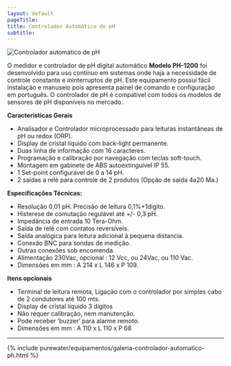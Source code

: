 ```yaml
---
layout: default
pageTitle: 
title: Controlador Automático de pH 
subtitle: 
---
```


<img class="img-responsive pull-right" style="max-width: 70%;" src="../../website/images/controlador-automatico-ph-purewater.jpg" alt="Controlador automático de pH">


O medidor e controlador de pH digital automático <strong>Modelo PH-1200</strong> foi desenvolvido para uso contínuo em sistemas onde haja a necessidade de controle constante e ininterruptos de pH.
Este equipamento possuí fácil instalação e manuseio pois apresenta painel de comando e configuração em português.
O controlador de pH é compatível com todos os modelos de sensores de pH disponíveis no mercado.

<strong> Características Gerais</strong>

- Analisador e Controlador microprocessado para leituras instantâneas de pH ou redox (ORP).
- Display de cristal líquido com back-light permanente.
- Duas linha de informação com 16 caracteres.
- Programação e calibração por navegação com teclas soft-touch.
- Montagem em gabinete de ABS autoextinguível IP 55.
- 1 Set-point configurável de 0 a 14 pH.
- 2 saídas a relé para controle de 2 produtos (Opção de saída 4a20 Ma.)
 
<strong>Especificações Técnicas:</strong>

- Resolução 0,01 pH. Precisão de leitura 0,1%+1digito.
- Histerese de comutação regulável até +/- 0,3 pH.
- Impedância de entrada 10 Tera-Ohm.
- Saída de relê com contatos reversíveis.
- Saída analógica para leitura adicional á pequena distancia.
- Conexão BNC para sondas de medição.
- Outras conexões sob encomenda.
- Alimentação 230Vac, opcional : 12 Vcc, ou 24Vac, ou 110 Vac.
- Dimensões em mm : A 214 x L 146 x P 109.
 
<strong>Itens opcionais</strong>

- Terminal de leitura remota, Ligação com o controlador por simples cabo de 2 condutores até 100 mts.
- Display de cristal líquido 3 dígitos
- Não requer calibração, nem manutenção.
- Pode receber ‘buzzer’ para alarme remoto.
- Dimensões em mm : A 110 x L 110 x P 68

---

{% include purewater/equipamentos/galeria-controlador-automatico-ph.html %}


